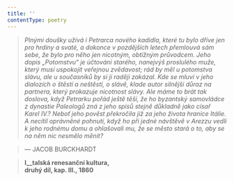 ```yaml
---
title: ''
contentType: poetry
---
```


<section>

> 

> 

> 

> _Plnými doušky užívá i Petrarca nového kadidla, které tu bylo dříve jen pro hrdiny a svaté, a dokonce v pozdějších letech přemlouvá sám sebe, že bylo pro něho jen nicotným, obtížným průvodcem. Jeho dopis „Potomstvu“ je účtování starého, nanejvýš proslulého muže, který musí uspokojit veřejnou zvědavost; rád by měl u potomstva slávu, ale u současníků by si ji raději zakázal. Kde se mluví v jeho dialozích o štěstí a neštěstí, o slávě, klade autor silnější důraz na partnera, který prokazuje nicotnost slávy. Ale máme to brát tak doslova, když Petrarku pořád ještě těší, že ho byzantský samovládce z dynastie Paleologů zná z jeho spisů stejně důkladně jako císař Karel IV.? Neboť jeho pověst překročila již za jeho života hranice Itálie. A necítil oprávněné pohnutí, když ho při jedné návštěvě v Arezzu vedli k jeho rodnému domu a ohlašovali mu, že se město stará o to, aby se na něm nic nesmělo měnit?_

> — JACOB BURCKHARDT

> __I__talská renesanční kultura,  
> druhý díl, kap. III., 1860__

</section>
